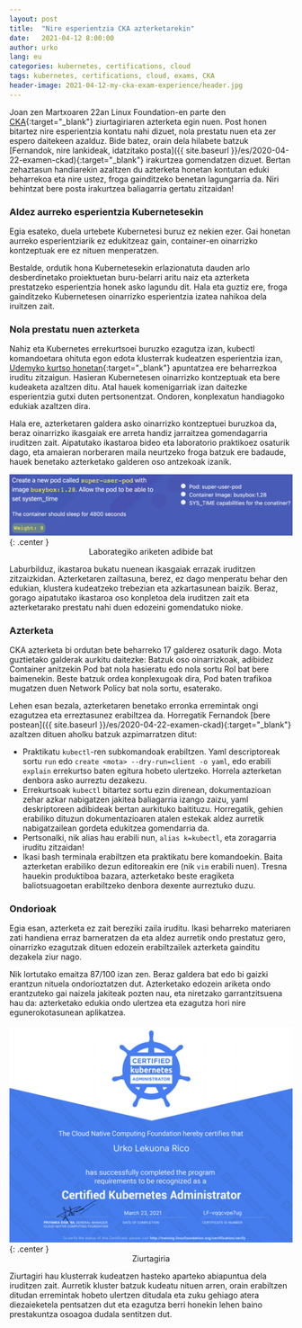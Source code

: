 ```yaml
---
layout: post
title:  "Nire esperientzia CKA azterketarekin"
date:   2021-04-12 8:00:00
author: urko
lang: eu
categories: kubernetes, certifications, cloud
tags: kubernetes, certifications, cloud, exams, CKA
header-image: 2021-04-12-my-cka-exam-experience/header.jpg
---
```


Joan zen Martxoaren 22an Linux Foundation-en parte den [CKA](https://training.linuxfoundation.org/certification/certified-kubernetes-administrator-cka/){:target="_blank"} ziurtagiriaren azterketa egin nuen. Post honen bitartez nire esperientzia kontatu nahi dizuet, nola prestatu nuen eta zer espero daitekeen azalduz. Bide batez, orain dela hilabete batzuk [Fernandok, nire lankideak, idatzitako posta]({{ site.baseurl }}/es/2020-04-22-examen-ckad){:target="_blank"} irakurtzea gomendatzen dizuet. Bertan zehaztasun handiarekin azaltzen du azterketa honetan kontutan eduki beharrekoa eta nire ustez, froga gainditzeko benetan lagungarria da. Niri behintzat bere posta irakurtzea baliagarria gertatu zitzaidan!

### Aldez aurreko esperientzia Kubernetesekin

Egia esateko, duela urtebete Kubernetesi buruz ez nekien ezer. Gai honetan aurreko esperientziarik ez edukitzeaz gain, container-en oinarrizko kontzeptuak ere ez nituen menperatzen.

Bestalde, ordutik hona Kubernetesekin erlazionatuta dauden arlo desberdinetako proiektuetan buru-belarri aritu naiz  eta azterketa prestatzeko esperientzia honek asko lagundu dit. Hala eta guztiz ere, froga gainditzeko Kubernetesen oinarrizko esperientzia izatea nahikoa dela iruitzen zait.

### Nola prestatu nuen azterketa

Nahiz eta Kubernetes errekurtsoei buruzko ezagutza izan, kubectl komandoetara ohituta egon edota klusterrak kudeatzen esperientzia izan, [Udemyko kurtso honetan](https://www.udemy.com/course/certified-kubernetes-administrator-with-practice-tests){:target="_blank"} apuntatzea ere beharrezkoa iruditu zitzaigun. Hasieran Kubernetesen oinarrizko kontzeptuak eta bere kudeaketa azaltzen ditu. Atal hauek komenigarriak izan daitezke esperientzia gutxi duten pertsonentzat. Ondoren, konplexatun handiagoko edukiak azaltzen dira. 

Hala ere, azterketaren galdera asko oinarrizko kontzeptuei buruzkoa da, beraz oinarrizko ikasgaiak ere arreta handiz jarraitzea gomendagarria iruditzen zait. Aipatutako ikastaroa bideo eta laboratorio praktikoez osaturik dago, eta amaieran norberaren maila neurtzeko froga batzuk ere badaude, hauek benetako azterketako galderen oso antzekoak izanik. 

![Laborategiko ariketen adibide bat](/assets/images/2021-04-12-my-cka-exam-experience/exercise.jpg){: .center }
<label style="text-align: center; display: block;">Laborategiko ariketen adibide bat</label>

Laburbilduz, ikastaroa bukatu nuenean ikasgaiak errazak iruditzen zitzaizkidan. Azterketaren zailtasuna, berez, ez dago menperatu behar den edukian, klustera kudeatzeko trebezian eta azkartasunean baizik. Beraz, gorago aipatutako ikastaroa oso konpletoa dela iruditzen zait eta azterketarako prestatu nahi duen edozeini gomendatuko nioke. 

### Azterketa

CKA azterketa bi ordutan bete beharreko 17 galderez osaturik dago. Mota guztietako galderak aurkitu daitezke: Batzuk oso oinarrizkoak, adibidez Container anitzekin Pod bat nola hasieratu edo nola sortu Rol bat bere baimenekin. Beste batzuk ordea konplexugoak dira, Pod baten trafikoa mugatzen duen Network Policy bat nola sortu, esaterako. 

Lehen esan bezala, azterketaren benetako erronka erremintak ongi ezagutzea eta erreztasunez erabiltzea da. Horregatik Fernandok [bere postean]({{ site.baseurl }}/es/2020-04-22-examen-ckad){:target="_blank"} azaltzen dituen aholku batzuk azpimarratzen ditut:

- Praktikatu `kubectl`-ren subkomandoak erabiltzen. Yaml descriptoreak sortu `run` edo `create <mota> --dry-run=client -o yaml`, edo erabili `explain` errekurtso baten egitura hobeto ulertzeko. Horrela azterketan denbora asko aurreztu dezakezu. 
- Errekurtsoak `kubectl` bitartez sortu ezin direnean, dokumentazioan zehar azkar nabigatzen jakitea baliagarria izango zaizu, yaml deskriptoreen adibideak bertan aurkituko baitituzu. Horregatik, gehien erabiliko dituzun dokumentazioaren atalen estekak aldez aurretik nabigatzailean gordeta edukitzea gomendarria da. 
- Pertsonalki, nik alias hau erabili nun, `alias k=kubectl`, eta zoragarria iruditu zitzaidan!
- Ikasi bash terminala erabiltzen eta praktikatu bere komandoekin. Baita azterketan erabiliko dezun editoreakin ere (nik `vim` erabili nuen). Tresna hauekin produktiboa bazara, azterketako beste eragiketa baliotsuagoetan erabiltzeko denbora dexente aurreztuko duzu. 

### Ondorioak

Egia esan, azterketa ez zait bereziki zaila iruditu. Ikasi beharreko materiaren zati handiena erraz barneratzen da eta aldez aurretik ondo prestatuz gero, oinarrizko ezagutzak dituen edozein erabiltzailek azterketa gainditu dezakela ziur nago. 

Nik lortutako emaitza 87/100 izan zen. Beraz galdera bat edo bi gaizki erantzun nituela ondorioztatzen dut. Azterketako edozein ariketa ondo erantzuteko gai naizela jakiteak pozten nau, eta niretzako garrantzitsuena hau da: azterketako edukia ondo ulertzea eta ezagutza hori nire egunerokotasunean aplikatzea. 

![Ziurtagiria](/assets/images/2021-04-12-my-cka-exam-experience/certification.png){: .center }
<label style="text-align: center; display: block;">Ziurtagiria</label>

Ziurtagiri hau klusterrak kudeatzen hasteko aparteko abiapuntua dela iruditzen zait. Aurretik kluster batzuk kudeatu nituen arren, orain erabiltzen ditudan erremintak hobeto ulertzen ditudala eta zuku gehiago atera diezaieketela pentsatzen dut eta ezagutza berri honekin lehen baino prestakuntza osoagoa dudala sentitzen dut. 

